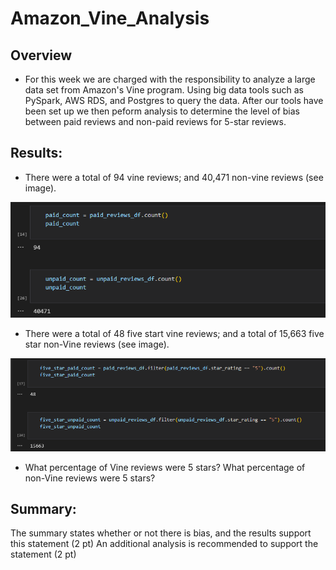 # Amazon_Vine_Analysis

## Overview
   - For this week we are charged with the responsibility to analyze a large data set from Amazon's Vine program.  Using big data tools such as PySpark, AWS RDS, and Postgres to query the data.  After our tools have been set up we then peform analysis to determine the level of bias between paid reviews and non-paid reviews for 5-star reviews.


## Results:

   - There were a total of 94 vine reviews; and 40,471 non-vine reviews (see image).

![This is an image](https://github.com/BMoreland20/Amazon_Vine_Analysis/blob/main/Resources/total_reviews.png)


   - There were a total of 48 five start vine reviews; and a total of 15,663 five star non-Vine reviews (see image).

![This is an image](https://github.com/BMoreland20/Amazon_Vine_Analysis/blob/main/Resources/total_5_star_reviews.png)


   - What percentage of Vine reviews were 5 stars? What percentage of non-Vine reviews were 5 stars?

## Summary:

The summary states whether or not there is bias, and the results support this statement (2 pt)
An additional analysis is recommended to support the statement (2 pt)